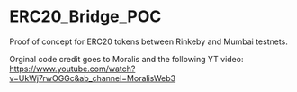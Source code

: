 # ERC20_Bridge_POC
 Proof of concept for ERC20 tokens between Rinkeby and Mumbai testnets.

 Orginal code credit goes to Moralis and the following YT video: https://www.youtube.com/watch?v=UkWj7rwOGGc&ab_channel=MoralisWeb3
